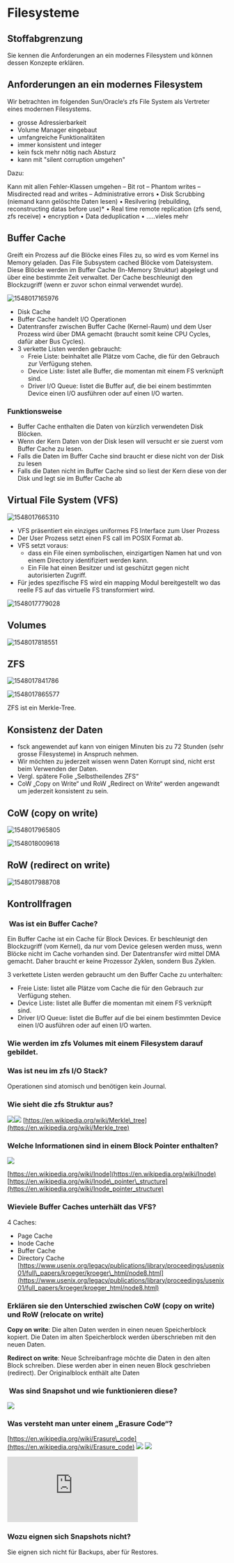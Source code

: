 # Filesysteme

## Stoffabgrenzung

Sie kennen die Anforderungen an ein modernes Filesystem und können dessen Konzepte erklären.

## Anforderungen an ein modernes Filesystem

Wir betrachten im folgenden Sun/Oracle‘s zfs File System als Vertreter eines modernen Filesystems.

- grosse Adressierbarkeit
- Volume Manager eingebaut
- umfangreiche Funktionalitäten
- immer konsistent und integer
- kein fsck mehr nötig nach Absturz
- kann mit "silent corruption umgehen"

Dazu:

Kann mit allen Fehler-Klassen umgehen
– Bit rot
– Phantom writes
– Misdirected read and writes
– Administrative errors
• Disk Scrubbing (niemand kann gelöschte Daten lesen)
• Resilvering (rebuilding, reconstructing datas before use)*
• Real time remote replication (zfs send, zfs receive)
• encryption
• Data deduplication
• .....vieles mehr

## Buffer Cache

Greift ein Prozess auf die Blöcke eines Files zu, so wird es vom Kernel ins Memory geladen. Das File Subsystem cached Blöcke vom Dateisystem. Diese Blöcke werden im Buffer Cache (In-Memory Struktur) abgelegt und über eine bestimmte Zeit verwaltet. Der Cache beschleunigt den Blockzugriff (wenn er zuvor schon einmal verwendet wurde).

![1548017165976](assets/1548017165976.png)



* Disk Cache
* Buffer Cache handelt I/O Operationen
* Datentransfer zwischen Buffer Cache (Kernel-Raum) und dem User Prozess wird über DMA gemacht (braucht somit keine CPU Cycles, dafür aber Bus Cycles).
* 3 verkette Listen werden gebraucht:
  * Freie Liste: beinhaltet alle Plätze vom Cache, die für den Gebrauch zur Verfügung stehen.
  * Device Liste: listet alle Buffer, die momentan mit einem FS verknüpft sind.
  * Driver I/O Queue: listet die Buffer auf, die bei einem bestimmten Device einen I/O ausführen oder auf einen I/O warten.



### Funktionsweise

* Buffer Cache enthalten die Daten von kürzlich verwendeten Disk Blöcken.
* Wenn der Kern Daten von der Disk lesen will versucht er sie zuerst vom Buffer Cache zu lesen.
* Falls die Daten im Buffer Cache sind braucht er diese nicht von der Disk zu lesen
* Falls die Daten nicht im Buffer Cache sind so liest der Kern diese von der Disk und legt sie im Buffer Cache ab

## Virtual File System (VFS)

![1548017665310](assets/1548017665310.png)

* VFS präsentiert ein einziges uniformes FS Interface zum User Prozess
* Der User Prozess setzt einen FS call im POSIX Format ab.
* VFS setzt voraus:
  * dass ein File einen symbolischen, einzigartigen Namen hat
    und von einem Directory identifiziert werden kann.
  * Ein File hat einen Besitzer und ist geschützt gegen nicht
    autorisierten Zugriff.
* Für jedes spezifische FS wird ein mapping Modul bereitgestellt
  wo das reelle FS auf das virtuelle FS transformiert wird.

![1548017779028](assets/1548017779028.png)

## Volumes

![1548017818551](assets/1548017818551.png)



## ZFS

![1548017841786](assets/1548017841786.png)

![1548017865577](assets/1548017865577.png)

ZFS ist ein Merkle-Tree.

## Konsistenz der Daten

* fsck angewendet auf kann von einigen Minuten bis zu 72 Stunden (sehr grosse Filesysteme) in Anspruch nehmen.
* Wir möchten zu jederzeit wissen wenn Daten Korrupt sind, nicht erst beim Verwenden der Daten.
* Vergl. spätere Folie „Selbstheilendes ZFS“
* CoW „Copy on Write“ und RoW „Redirect on Write“ werden angewandt um jederzeit konsistent zu sein.

## CoW (copy on write)

![1548017965805](assets/1548017965805.png)

![1548018009618](assets/1548018009618.png) 

## RoW (redirect on write)

![1548017988708](assets/1548017988708.png)

## Kontrollfragen
###  Was ist ein Buffer Cache?
Ein Buffer Cache ist ein Cache für Block Devices. Er beschleunigt den Blockzugriff (vom Kernel), da nur vom Device gelesen werden muss, wenn Blöcke nicht im Cache vorhanden sind. Der Datentransfer wird mittel DMA gemacht. Daher braucht er keine Prozessor Zyklen, sondern Bus Zyklen.

3 verkettete Listen werden gebraucht um den Buffer Cache zu unterhalten:
- Freie Liste: listet alle Plätze vom Cache die für den Gebrauch zur Verfügung stehen.
- Device Liste: listet alle Buffer die momentan mit einem FS verknüpft sind.
- Driver I/O Queue: listet die Buffer auf die bei einem bestimmten Device einen I/O ausführen oder auf einen I/O warten.

### Wie werden im zfs Volumes mit einem Filesystem darauf gebildet.


### Was ist neu im zfs I/O Stack?
Operationen sind atomisch und benötigen kein Journal. 

### Wie sieht die zfs Struktur aus?
![](DraggedImage.png)![](DraggedImage-1.png)
[https://en.wikipedia.org/wiki/Merkle\_tree](https://en.wikipedia.org/wiki/Merkle_tree)

### Welche Informationen sind in einem Block Pointer enthalten?
![](DraggedImage-2.png)

[https://en.wikipedia.org/wiki/Inode](https://en.wikipedia.org/wiki/Inode)
[https://en.wikipedia.org/wiki/Inode\_pointer\_structure](https://en.wikipedia.org/wiki/Inode_pointer_structure)

### Wieviele Buffer Caches unterhält das VFS?
4 Caches:
- Page Cache
- Inode Cache
- Buffer Cache
- Directory Cache
[https://www.usenix.org/legacy/publications/library/proceedings/usenix01/full\_papers/kroeger/kroeger\_html/node8.html](https://www.usenix.org/legacy/publications/library/proceedings/usenix01/full_papers/kroeger/kroeger_html/node8.html)

### Erklären sie den Unterschied zwischen CoW (copy on write) und RoW (relocate on write)
**Copy on write**: Die alten Daten werden in einen neuen Speicherblock kopiert. Die Daten im alten Speicherblock werden überschrieben mit den neuen Daten. 

**Redirect on write**: Neue Schreibanfrage möchte die Daten in den alten Block schreiben. Diese werden aber in einen neuen Block geschrieben (redirect). Der Originalblock enthält alte Daten

###  Was sind Snapshot und wie funktionieren diese?
![](DraggedImage-3.png)

### Was versteht man unter einem „Erasure Code“?
[https://en.wikipedia.org/wiki/Erasure\_code](https://en.wikipedia.org/wiki/Erasure_code)
![](DraggedImage-4.png)
![](DraggedImage-5.png)

![](https://mirrors.edge.kernel.org/pub/linux/kernel/people/hpa/raid6.pdf)

### Wozu eignen sich Snapshots nicht?
Sie eignen sich nicht für Backups, aber für Restores.